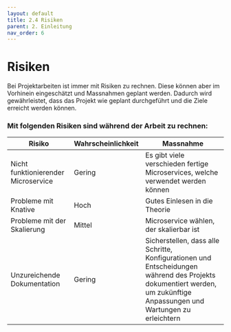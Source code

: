```yaml
---
layout: default
title: 2.4 Risiken
parent: 2. Einleitung
nav_order: 6
---
```


# Risiken

Bei Projektarbeiten ist immer mit Risiken zu rechnen. Diese können aber im Vorhinein eingeschätzt und Massnahmen geplant werden. Dadurch wird gewährleistet, dass das Projekt wie geplant durchgeführt und die Ziele erreicht werden können.

### Mit folgenden Risiken sind während der Arbeit zu rechnen:

| **Risiko**                                               | **Wahrscheinlichkeit** | **Massnahme**                                                                       |
| -------------------------------------------------------- | ---------------------- | ----------------------------------------------------------------------------------- |
| Nicht funktionierender Microservice | Gering                 | Es gibt viele verschieden fertige Microservices, welche verwendet werden können |
| Probleme mit Knative | Hoch                | Gutes Einlesen in die Theorie |
| Probleme mit der Skalierung | Mittel | Microservice wählen, der skalierbar ist |
|Unzureichende Dokumentation | Gering| Sicherstellen, dass alle Schritte, Konfigurationen und Entscheidungen während des Projekts dokumentiert werden, um zukünftige Anpassungen und Wartungen zu erleichtern |
